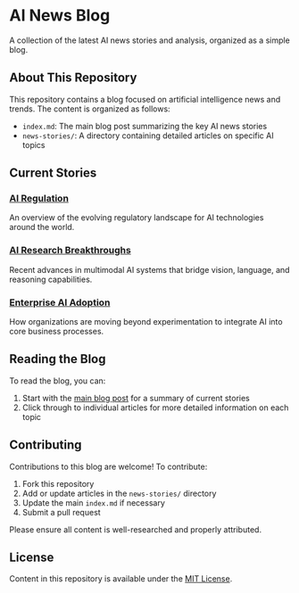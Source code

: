 # AI News Blog

A collection of the latest AI news stories and analysis, organized as a simple blog.

## About This Repository

This repository contains a blog focused on artificial intelligence news and trends. The content is organized as follows:

- `index.md`: The main blog post summarizing the key AI news stories
- `news-stories/`: A directory containing detailed articles on specific AI topics

## Current Stories

### [AI Regulation](https://github.com/Annie-Liu08/ai-news-blog/blob/main/news-stories/story1-ai-regulation.md)
An overview of the evolving regulatory landscape for AI technologies around the world.

### [AI Research Breakthroughs](https://github.com/Annie-Liu08/ai-news-blog/blob/main/news-stories/story2-ai-research.md)
Recent advances in multimodal AI systems that bridge vision, language, and reasoning capabilities.

### [Enterprise AI Adoption](https://github.com/Annie-Liu08/ai-news-blog/blob/main/news-stories/story3-ai-industry.md)
How organizations are moving beyond experimentation to integrate AI into core business processes.

## Reading the Blog

To read the blog, you can:

1. Start with the [main blog post](https://github.com/Annie-Liu08/ai-news-blog/blob/main/index.md) for a summary of current stories
2. Click through to individual articles for more detailed information on each topic

## Contributing

Contributions to this blog are welcome! To contribute:

1. Fork this repository
2. Add or update articles in the `news-stories/` directory
3. Update the main `index.md` if necessary
4. Submit a pull request

Please ensure all content is well-researched and properly attributed.

## License

Content in this repository is available under the [MIT License](LICENSE).
